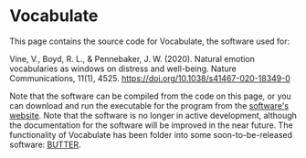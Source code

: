 # Vocabulate

This page contains the source code for Vocabulate, the software used for:

Vine, V., Boyd, R. L., & Pennebaker, J. W. (2020). Natural emotion vocabularies as windows on distress and well-being. Nature Communications, 11(1), 4525. https://doi.org/10.1038/s41467-020-18349-0

Note that the software can be compiled from the code on this page, or you can download and run the executable for the program from the [software's website](https://www.ryanboyd.io/software/vocabulate/). Note that the software is no longer in active development, although the documentation for the software will be improved in the near future. The functionality of Vocabulate has been folder into some soon-to-be-released software: [BUTTER](https://www.butter.tools/).
